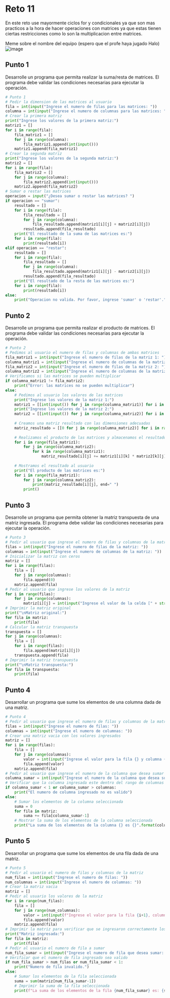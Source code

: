 # Reto 11

En este reto use mayormente ciclos for y condicionales ya que son mas practicos a la hora de hacer operaciones con matrices ya que estas tienen ciertas restricciones como lo son la multiplicacion entre matrices.

Meme sobre el nombre del equipo (espero que el profe haya jugado Halo)
![image](https://github.com/diegocapera/Reto_11/assets/124608110/ffd83907-8937-4f77-bd6d-a44b80cbb38f)


## Punto 1

Desarrolle un programa que permita realizar la suma/resta de matrices. El programa debe validar las condiciones necesarias para ejecutar la operación.

```python
# Punto 1
# Pedir la dimension de las matrices al usuario
fila = int(input("Ingrese el numero de filas para las matrices: "))
columna = int(input("Ingrese el numero de columnas para las matrices: "))
# Crear la primera matriz
print("Ingrese los valores de la primera matriz:")
matriz1 = []
for i in range(fila):
    fila_matriz1 = []
    for j in range(columna):
        fila_matriz1.append(int(input()))
    matriz1.append(fila_matriz1)
# Crear la segunda matriz
print("Ingrese los valores de la segunda matriz:")
matriz2 = []
for i in range(fila):
    fila_matriz2 = []
    for j in range(columna):
        fila_matriz2.append(int(input()))
    matriz2.append(fila_matriz2)
# Sumar o restar las matrices
operacion = input("¿Desea sumar o restar las matrices? ")
if operacion == "sumar":
    resultado = []
    for i in range(fila):
        fila_resultado = []
        for j in range(columna):
            fila_resultado.append(matriz1[i][j] + matriz2[i][j])
        resultado.append(fila_resultado)
    print("El resultado de la suma de las matrices es:")
    for i in range(fila):
        print(resultado[i])
elif operacion == "restar":
    resultado = []
    for i in range(fila):
        fila_resultado = []
        for j in range(columna):
            fila_resultado.append(matriz1[i][j] - matriz2[i][j])
        resultado.append(fila_resultado)
    print("El resultado de la resta de las matrices es:")
    for i in range(fila):
        print(resultado[i])
else:
    print("Operacion no valida. Por favor, ingrese 'sumar' o 'restar'.")
```

## Punto 2

Desarrolle un programa que permita realizar el producto de matrices. El programa debe validar las condiciones necesarias para ejecutar la operación.

```python
# Punto 2
# Pedimos al usuario el numero de filas y columnas de ambas matrices
fila_matriz1 = int(input("Ingrese el numero de filas de la matriz 1: "))
columna_matriz1 = int(input("Ingrese el numero de columnas de la matriz 1: "))
fila_matriz2 = int(input("Ingrese el numero de filas de la matriz 2: "))
columna_matriz2 = int(input("Ingrese el numero de columnas de la matriz 2: "))
# Verificamos si las matrices se pueden multiplicar
if columna_matriz1 != fila_matriz2:
    print("Error: las matrices no se pueden multiplicar")
else:
    # Pedimos al usuario los valores de las matrices
    print("Ingrese los valores de la matriz 1:")
    matriz1 = [[int(input()) for j in range(columna_matriz1)] for i in range(fila_matriz1)]
    print("Ingrese los valores de la matriz 2:")
    matriz2 = [[int(input()) for j in range(columna_matriz2)] for i in range(fila_matriz2)]
    
    # Creamos una matriz resultado con las dimensiones adecuadas
    matriz_resultado = [[0 for j in range(columna_matriz2)] for i in range(fila_matriz1)]
    
    # Realizamos el producto de las matrices y almacenamos el resultado en la matriz resultado
    for i in range(fila_matriz1):
        for j in range(columna_matriz2):
            for k in range(columna_matriz1):
                matriz_resultado[i][j] += matriz1[i][k] * matriz2[k][j]
    
    # Mostramos el resultado al usuario
    print("El producto de las matrices es:")
    for i in range(fila_matriz1):
        for j in range(columna_matriz2):
            print(matriz_resultado[i][j], end=" ")
        print()
```
## Punto 3

Desarrolle un programa que permita obtener la matriz transpuesta de una matriz ingresada. El programa debe validar las condiciones necesarias para ejecutar la operación.

```Python
# Punto 3
# Pedir al usuario que ingrese el numero de filas y columnas de la matriz
filas = int(input("Ingrese el numero de filas de la matriz: "))
columnas = int(input("Ingrese el numero de columnas de la matriz: "))
# Inicializar la matriz con ceros
matriz = []
for i in range(filas):
    fila = []
    for j in range(columnas):
        fila.append(0)
    matriz.append(fila)
# Pedir al usuario que ingrese los valores de la matriz
for i in range(filas):
    for j in range(columnas):
        matriz[i][j] = int(input("Ingrese el valor de la celda [" + str(i) + "][" + str(j) + "]: "))
# Imprimir la matriz original
print("\nMatriz original:")
for fila in matriz:
    print(fila)
# Calcular la matriz transpuesta
transpuesta = []
for j in range(columnas):
    fila = []
    for i in range(filas):
        fila.append(matriz[i][j])
    transpuesta.append(fila)
# Imprimir la matriz transpuesta
print("\nMatriz transpuesta:")
for fila in transpuesta:
    print(fila)
```

## Punto 4

Desarrollar un programa que sume los elementos de una columna dada de una matriz.

```python
# Punto 4
# Pedir al usuario que ingrese el numero de filas y columnas de la matriz
filas = int(input("Ingrese el numero de filas: "))
columnas = int(input("Ingrese el numero de columnas: "))
# Crear una matriz vacia con los valores ingresados
matriz = []
for i in range(filas):
    fila = []
    for j in range(columnas):
        valor = int(input("Ingrese el valor para la fila {} y columna {}: ".format(i+1, j+1)))
        fila.append(valor)
    matriz.append(fila)
# Pedir al usuario que ingrese el numero de la columna que desea sumar
columna_sumar = int(input("Ingrese el numero de la columna que desea sumar (1 a {}): ".format(columnas)))
# Verificar que la columna ingresada este dentro del rango de columnas de la matriz
if columna_sumar < 1 or columna_sumar > columnas:
    print("El numero de columna ingresado no es valido")
else:
    # Sumar los elementos de la columna seleccionada
    suma = 0
    for fila in matriz:
        suma += fila[columna_sumar-1]
    # Mostrar la suma de los elementos de la columna seleccionada
    print("La suma de los elementos de la columna {} es {}".format(columna_sumar, suma))
```

## Punto 5

Desarrollar un programa que sume los elementos de una fila dada de una matriz.

```python
# Punto 5
# Pedir al usuario el numero de filas y columnas de la matriz
num_filas = int(input("Ingrese el numero de filas: "))
num_columnas = int(input("Ingrese el numero de columnas: "))
# Crear la matriz vacia
matriz = []
# Pedir al usuario los valores de la matriz
for i in range(num_filas):
    fila = []
    for j in range(num_columnas):
        valor = int(input(f"Ingrese el valor para la fila {i+1}, columna {j+1}: "))
        fila.append(valor)
    matriz.append(fila)
# Imprimir la matriz para verificar que se ingresaron correctamente los valores
print("Matriz ingresada:")
for fila in matriz:
    print(fila)
# Pedir al usuario el numero de fila a sumar
num_fila_sumar = int(input("Ingrese el numero de fila que desea sumar: "))
# Verificar que el numero de fila ingresado sea valido
if num_fila_sumar > num_filas or num_fila_sumar < 1:
    print("Numero de fila invalido.")
else:
    # Sumar los elementos de la fila seleccionada
    suma = sum(matriz[num_fila_sumar-1])
    # Imprimir la suma de la fila seleccionada
    print(f"La suma de los elementos de la fila {num_fila_sumar} es: {suma}")
```
